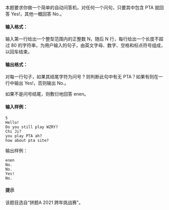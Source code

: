本题要求你做一个简单的自动问答机，对任何一个问句，只要其中包含 PTA 就回答 Yes!，其他一概回答 No.。
#### 输入格式：
输入第一行给出一个整型范围内的正整数 N，随后 N 行，每行给出一个长度不超过 80 的字符串，为用户输入的句子，由英文字母、数字、空格和标点符号组成，以回车结束。
#### 输出格式：
对每一行句子，如果其结尾字符为问号 ? 则判断此句中有无 PTA？如果有则在一行中输出 Yes!，否则输出 No.。

如果不是问号结尾，则敷衍地回答 enen。
#### 输入样例：
```in
5
Hello!
Do you still play WZRY?
Chi Ji?
you play PTA ah?
how about pta site?
```
输出样例：
```out
enen
No.
No.
Yes!
No.
```
#### 提示
该题目选自“拼题A 2021 跨年挑战赛"。
